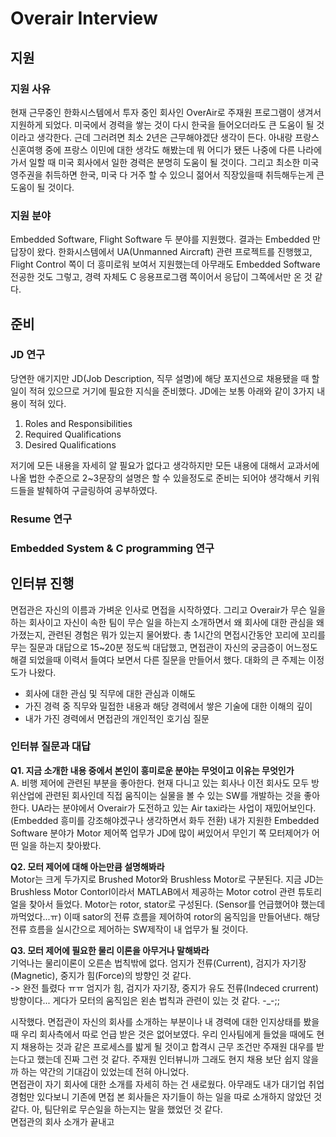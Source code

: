 # Overair Interview
## 지원
### 지원 사유
현재 근무중인 한화시스템에서 투자 중인 회사인 OverAir로 주재원 프로그램이 생겨서 지원하게 되었다. 미국에서 경력을 쌓는 것이 다시 한국을 들어오더라도 큰 도움이 될 것이라고 생각한다. 근데 그러려면 최소 2년은 근무해야겠단 생각이 든다. 아내랑 프랑스 신혼여행 중에 프랑스 이민에 대한 생각도 해봤는데 뭐 어디가 됐든 나중에 다른 나라에 가서 일할 때 미국 회사에서 일한 경력은 분명히 도움이 될 것이다. 그리고 최소한 미국 영주권을 취득하면 한국, 미국 다 거주 할 수 있으니 젊어서 직장있을때 취득해두는게 큰 도움이 될 것이다.  
### 지원 분야
Embedded Software, Flight Software 두 분야를 지원했다. 결과는 Embedded 만 답장이 왔다. 한화시스템에서 UA(Unmanned Aircraft) 관련 프로젝트를 진행했고, Flight Control 쪽이 더 흥미로워 보여서 지원했는데 아무래도 Embedded Software 전공한 것도 그렇고, 경력 자체도 C 응용프로그램 쪽이어서 응답이 그쪽에서만 온 것 같다. 

## 준비
### JD 연구
당연한 애기지만 JD(Job Description, 직무 설명)에 해당 포지션으로 채용됐을 때 할 일이 적혀 있으므로 거기에 필요한 지식을 준비했다. JD에는 보통 아래와 같이 3가지 내용이 적혀 있다.  

1) Roles and Responsibilities
2) Required Qualifications  
3) Desired Qualifications  

저기에 모든 내용을 자세히 알 필요가 없다고 생각하지만 모든 내용에 대해서 교과서에 나올 법한 수준으로 2~3문장의 설명은 할 수 있을정도로 준비는 되어야 생각해서 키워드들을 발췌하여 구글링하여 공부하였다.

### Resume 연구

### Embedded System & C programming 연구

## 인터뷰 진행
면접관은 자신의 이름과 가벼운 인사로 면접을 시작하였다. 그리고 Overair가 무슨 일을 하는 회사이고 자신이 속한 팀이 무슨 일을 하는지 소개하면서 왜 회사에 대한 관심을 왜 가졌는지, 관련된 경험은 뭐가 있는지 물어봤다. 총 1시간의 면접시간동안 꼬리에 꼬리를 무는 질문과 대답으로 15~20분 정도씩 대답했고, 면접관이 자신의 궁금증이 어느정도 해결 되었을때 이력서 들여다 보면서 다른 질문을 만들어서 했다. 대화의 큰 주제는 이정도가 나왔다.  
 - 회사에 대한 관심 및 직무에 대한 관심과 이해도
 - 가진 경력 중 직무와 밀접한 내용과 해당 경력에서 쌓은 기술에 대한 이해의 깊이
 - 내가 가진 경력에서 면접관의 개인적인 호기심 질문  

### 인터뷰 질문과 대답
 **Q1. 지금 소개한 내용 중에서 본인이 흥미로운 분야는 무엇이고 이유는 무엇인가**  
 A. 비행 제어에 관련된 부분을 좋아한다. 현재 다니고 있는 회사나 이전 회사도 모두 방위산업에 관련된 회사인데 직접 움직이는 실물을 볼 수 있는 SW를 개발하는 것을 좋아한다. UA라는 분야에서 Overair가 도전하고 있는 Air taxi라는 사업이 재밌어보인다. (Embedded 흥미를 강조해야겠구나 생각하면서 화두 전환) 내가 지원한 Embedded Software 분야가 Motor 제어쪽 업무가 JD에 많이 써있어서 무인기 쪽 모터제어가 어떤 일을 하는지 찾아봤다.  
 
 **Q2. 모터 제어에 대해 아는만큼 설명해봐라**  
 Motor는 크게 두가지로 Brushed Motor와 Brushless Motor로 구분된다. 지금 JD는 Brushless Motor Contorl이라서 MATLAB에서 제공하는 Motor cotrol 관련 튜토리얼을 찾아서 들었다. Motor는 rotor, stator로 구성된다. (Sensor를 언급했어야 했는데 까먹었다...ㅠ) 이때 sator의 전류 흐름을 제어하여 rotor의 움직임을 만들어낸다. 해당 전류 흐름을 실시간으로 제어하는 SW제작이 내 업무가 될 것이다.

 **Q3. 모터 제어에 필요한 물리 이론을 아무거나 말해봐라**  
 기억나는 물리이론이 오른손 법칙밖에 없다. 엄지가 전류(Current), 검지가 자기장(Magnetic), 중지가 힘(Force)의 방향인 것 같다.   
-> 완전 틀렸다 ㅠㅠ 엄지가 힘, 검지가 자기장, 중지가 유도 전류(Indeced crurrent) 방향이다... 게다가 모터의 움직임은 왼손 법칙과 관련이 있는 것 같다. -_-;; 

 시작했다. 면접관이 자신의 회사를 소개하는 부분이나 내 경력에 대한 인지상태를 봤을때 우리 회사측에서 따로 언급 받은 것은 없어보였다. 우리 인사팀에게 들었을 때에도 현지 채용하는 것과 같은 프로세스를 밟게 될 것이고 합격시 근무 조건만 주재원 대우를 받는다고 했는데 진짜 그런 것 같다. 주재원 인터뷰니까 그래도 현지 채용 보단 쉽지 않을까 하는 약간의 기대감이 있었는데 전혀 아니었다.  
면접관이 자기 회사에 대한 소개를 자세히 하는 건 새로웠다. 아무래도 내가 대기업 취업 경험만 있다보니 기존에 면접 본 회사들은 자기들이 하는 일을 따로 소개하지 않았던 것 같다. 아, 팀단위로 무슨일을 하는지는 말을 했었던 것 같다.  
면접관의 회사 소개가 끝내고 

